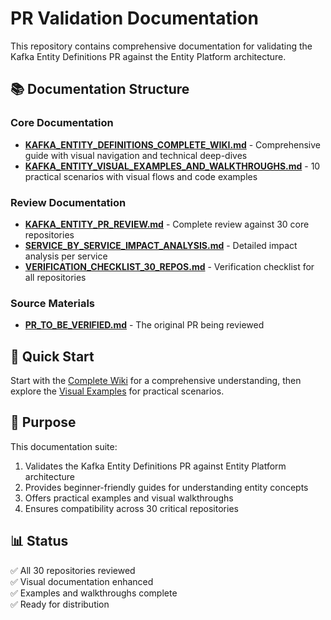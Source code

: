# PR Validation Documentation

This repository contains comprehensive documentation for validating the Kafka Entity Definitions PR against the Entity Platform architecture.

## 📚 Documentation Structure

### Core Documentation
- **[KAFKA_ENTITY_DEFINITIONS_COMPLETE_WIKI.md](KAFKA_ENTITY_DEFINITIONS_COMPLETE_WIKI.md)** - Comprehensive guide with visual navigation and technical deep-dives
- **[KAFKA_ENTITY_VISUAL_EXAMPLES_AND_WALKTHROUGHS.md](KAFKA_ENTITY_VISUAL_EXAMPLES_AND_WALKTHROUGHS.md)** - 10 practical scenarios with visual flows and code examples

### Review Documentation
- **[KAFKA_ENTITY_PR_REVIEW.md](KAFKA_ENTITY_PR_REVIEW.md)** - Complete review against 30 core repositories
- **[SERVICE_BY_SERVICE_IMPACT_ANALYSIS.md](SERVICE_BY_SERVICE_IMPACT_ANALYSIS.md)** - Detailed impact analysis per service
- **[VERIFICATION_CHECKLIST_30_REPOS.md](VERIFICATION_CHECKLIST_30_REPOS.md)** - Verification checklist for all repositories

### Source Materials
- **[PR_TO_BE_VERIFIED.md](PR_TO_BE_VERIFIED.md)** - The original PR being reviewed

## 🚀 Quick Start

Start with the [Complete Wiki](KAFKA_ENTITY_DEFINITIONS_COMPLETE_WIKI.md) for a comprehensive understanding, then explore the [Visual Examples](KAFKA_ENTITY_VISUAL_EXAMPLES_AND_WALKTHROUGHS.md) for practical scenarios.

## 🎯 Purpose

This documentation suite:
1. Validates the Kafka Entity Definitions PR against Entity Platform architecture
2. Provides beginner-friendly guides for understanding entity concepts
3. Offers practical examples and visual walkthroughs
4. Ensures compatibility across 30 critical repositories

## 📊 Status

✅ All 30 repositories reviewed  
✅ Visual documentation enhanced  
✅ Examples and walkthroughs complete  
✅ Ready for distribution